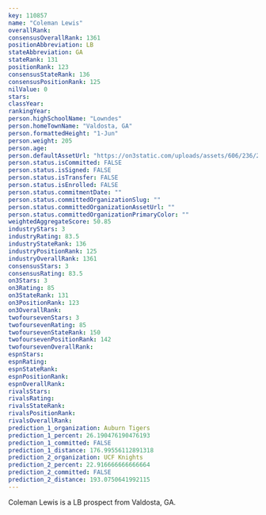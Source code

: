 ```yaml
---
key: 110857
name: "Coleman Lewis"
overallRank: 
consensusOverallRank: 1361
positionAbbreviation: LB
stateAbbreviation: GA
stateRank: 131
positionRank: 123
consensusStateRank: 136
consensusPositionRank: 125
nilValue: 0
stars: 
classYear: 
rankingYear: 
person.highSchoolName: "Lowndes"
person.homeTownName: "Valdosta, GA"
person.formattedHeight: "1-Jun"
person.weight: 205
person.age: 
person.defaultAssetUrl: "https://on3static.com/uploads/assets/606/236/236606.png"
person.status.isCommitted: FALSE
person.status.isSigned: FALSE
person.status.isTransfer: FALSE
person.status.isEnrolled: FALSE
person.status.commitmentDate: ""
person.status.committedOrganizationSlug: ""
person.status.committedOrganizationAssetUrl: ""
person.status.committedOrganizationPrimaryColor: ""
weightedAggregateScore: 50.85
industryStars: 3
industryRating: 83.5
industryStateRank: 136
industryPositionRank: 125
industryOverallRank: 1361
consensusStars: 3
consensusRating: 83.5
on3Stars: 3
on3Rating: 85
on3StateRank: 131
on3PositionRank: 123
on3OverallRank: 
twofoursevenStars: 3
twofoursevenRating: 85
twofoursevenStateRank: 150
twofoursevenPositionRank: 142
twofoursevenOverallRank: 
espnStars: 
espnRating: 
espnStateRank: 
espnPositionRank: 
espnOverallRank: 
rivalsStars: 
rivalsRating: 
rivalsStateRank: 
rivalsPositionRank: 
rivalsOverallRank: 
prediction_1_organization: Auburn Tigers
prediction_1_percent: 26.190476190476193
prediction_1_committed: FALSE
prediction_1_distance: 176.99556112891318
prediction_2_organization: UCF Knights
prediction_2_percent: 22.916666666666664
prediction_2_committed: FALSE
prediction_2_distance: 193.0750641992115
---
```

Coleman Lewis is a LB prospect from Valdosta, GA.